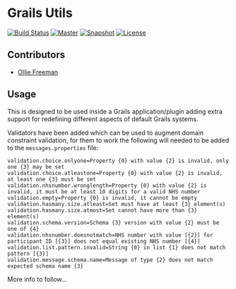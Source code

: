 # Grails Utils

[![Build Status](https://travis-ci.org/olliefreeman/grails-utils.svg?branch=develop)](https://travis-ci.org/olliefreeman/grails-utils)
[![Master](http://img.shields.io/badge/master-1.0--SNAPHOT-green.svg)](https://github.com/olliefreeman/grails-utils/tree/master)
[![Snapshot](http://img.shields.io/badge/current-1.0--SNAPSHOT-blue.svg)](https://github.com/olliefreeman/grails-utils/tree/develop)
[![License](http://img.shields.io/badge/license-Apache_License_v2-lightgrey.svg)](#copyright-and-license)


## Contributors
* [Ollie Freeman](https://github.com/olliefreeman)

## Usage

This is designed to be used inside a Grails application/plugin adding extra support for redefining different aspects of default
 Grails systems.

 Validators have been added which can be used to augment domain constraint validation, for them to work the following will
 needed to be added to the `messages.properties` file:

 ```
validation.choice.onlyone=Property {0} with value {2} is invalid, only one {3} may be set
validation.choice.atleastone=Property {0} with value {2} is invalid, at least one {3} must be set
validation.nhsnumber.wronglength=Property {0} with value {2} is invalid, it must be at least 10 digits for a valid NHS number
validation.empty=Property {0} is invalid, it cannot be empty
validation.hasmany.size.atleast=Set must have at least {3} element(s)
validation.hasmany.size.atmost=Set cannot have more than {3} element(s)
validation.schema.version=Schema {3} version with value {2} must be one of {4}
validation.nhsnumber.doesnotmatch=NHS number with value [{2}] for participant ID [{3}] does not equal existing NHS number [{4}]
validation.list.pattern.invalid=String {0} in list {1} does not match pattern [{3}]
validation.message.schema.name=Message of type {2} does not match expected schema name {3}
 ```

More info to follow...
